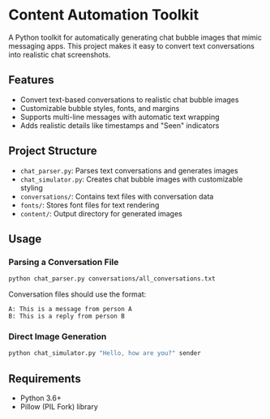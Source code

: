 # Content Automation Toolkit

A Python toolkit for automatically generating chat bubble images that mimic messaging apps. This project makes it easy to convert text conversations into realistic chat screenshots.

## Features

- Convert text-based conversations to realistic chat bubble images
- Customizable bubble styles, fonts, and margins
- Supports multi-line messages with automatic text wrapping
- Adds realistic details like timestamps and "Seen" indicators

## Project Structure

- `chat_parser.py`: Parses text conversations and generates images
- `chat_simulator.py`: Creates chat bubble images with customizable styling
- `conversations/`: Contains text files with conversation data
- `fonts/`: Stores font files for text rendering
- `content/`: Output directory for generated images

## Usage

### Parsing a Conversation File

```bash
python chat_parser.py conversations/all_conversations.txt
```

Conversation files should use the format:
```
A: This is a message from person A
B: This is a reply from person B
```

### Direct Image Generation

```bash
python chat_simulator.py "Hello, how are you?" sender
```

## Requirements

- Python 3.6+
- Pillow (PIL Fork) library